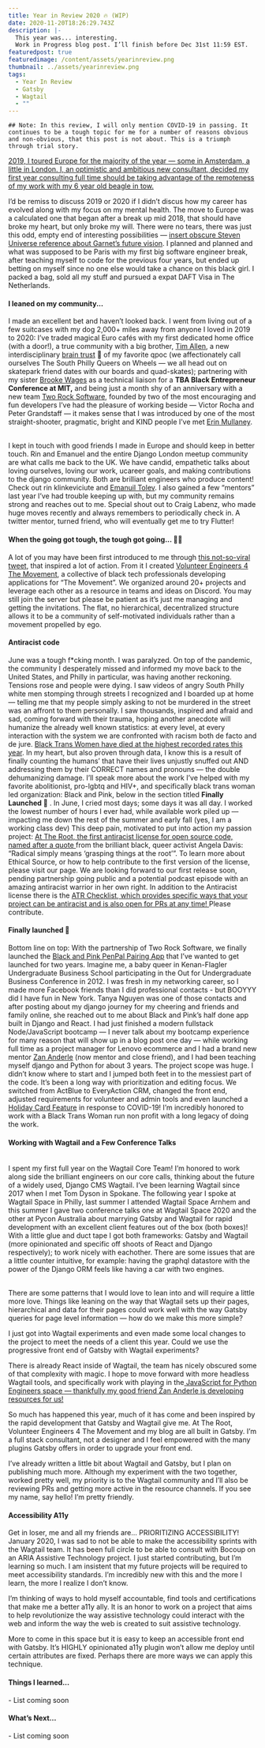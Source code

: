 ```yaml
---
title: Year in Review 2020 🔥 (WIP)
date: 2020-11-20T18:26:29.743Z
description: |-
  This year was... interesting. 
  Work in Progress blog post. I’ll finish before Dec 31st 11:59 EST.
featuredpost: true
featuredimage: /content/assets/yearinreview.png
thumbnail: ../assets/yearinreview.png
tags:
  - Year In Review
  - Gatsby
  - Wagtail
  - ""
---
```

`## Note: In this review, I will only mention COVID-19 in passing. It continues to be a tough topic for me for a number of reasons obvious and non-obvious, that this post is not about. This is a triumph through trial story.`

[2019, I toured Europe for the majority of the year — some in Amsterdam, a little in London. I, an optimistic and ambitious new consultant, decided my first year consulting full time should be taking advantage of the remoteness of my work with my 6 year old beagle in tow. ](https://glittertech.dev/good-year-review/)

I’d be remiss to discuss 2019 or 2020 if I didn’t discus how my career has evolved along with my focus on my mental health. The move to Europe was a calculated one that began after a break up mid 2018, that should have broke my heart, but only broke my will. There were no tears, there was just this odd, empty end of interesting possibilities — [insert obscure Steven Universe reference about Garnet’s future vision](https://steven-universe.fandom.com/wiki/Future_Vision). I planned and planned and what was supposed to be Paris with my first big software engineer break, after teaching myself to code for the previous four years, but ended up betting on myself since no one else would take a chance on this black girl. I packed a bag, sold all my stuff and pursued a expat DAFT Visa in The Netherlands. 

#### I leaned on my community...

I made an excellent bet and haven’t looked back. I went from living out of a few suitcases with my dog 2,000+ miles away from anyone I loved in 2019 to 2020: I’ve traded magical Euro cafés with my first dedicated home office (with a door!), a true community with a big brother, [Tim Allen](https://pyphilly.org/about/), a new interdisciplinary [brain trust](https://glittertech.dev/braintrust) 🧠 of my favorite qpoc (we affectionately call ourselves The South Philly Queers on Wheels — we all head out on skatepark friend dates with our boards and quad-skates); partnering with my sister [Brooke Wages](https://news.mit.edu/2019/brooke-wages-surge-employment-0804) as a technical liaison for a **TBA Black Entrepreneur Conference at MIT,** and being just a month shy of an anniversary with a new team [Two Rock Software](https://tworock.io), founded by two of the most encouraging and fun developers I’ve had the pleasure of working beside — Victor Rocha and Peter Grandstaff — it makes sense that I was introduced by one of the most straight-shooter, pragmatic, bright and KIND people I’ve met [Erin Mullaney](https://www.erinrachel.dev/).

\
I kept in touch with good friends I made in Europe and should keep in better touch. Rin and Emanuel and the entire Django London meetup community are what calls me back to the UK. We have candid, empathetic talks about loving ourselves, loving our work, ucareer goals, and making contributions to the django community. Both are brilliant engineers who produce content! Check out rin klinkeviciute and [Emanuil Tolev](https://glittertech.dev). I also gained a few “mentors” last year I’ve had trouble keeping up with, but my community remains strong and reaches out to me. Special shout out to Craig Labenz, who made huge moves recently and always remembers to periodically check in. A twitter mentor, turned friend, who will eventually get me to try Flutter!

#### When the going got tough, the tough got going... 💪🏾

A lot of you may have been first introduced to me through [this not-so-viral tweet](https://twitter.com/ve4tm/status/1321641275704152064?s=21), that inspired a lot of action. From it I created [Volunteer Engineers 4 The Movement](https://ve4tm.dev), a collective of black tech professionals developing applications for “The Movement”. We organized around 20+ projects and leverage each other as a resource in teams and ideas on Discord. You may still join the server but please be patient as it’s just me managing and getting the invitations. The flat, no hierarchical, decentralized structure allows it to be a community of self-motivated individuals rather than a movement propelled by ego. 

#### Antiracist code

June was a tough f*cking month. I was paralyzed. On top of the pandemic, the community I desperately missed and informed my move back to the United States, and Philly in particular, was having another reckoning. Tensions rose and people were dying. I saw videos of angry South Philly white men stomping through streets I recognized and I boarded up at home — telling me that my people simply asking to not be murdered in the street was an affront to them personally. I saw thousands, inspired and afraid and sad, coming forward with their trauma, hoping another anecdote will humanize the already well known statistics: at every level, at every interaction with the system we are confronted with racism both de facto and de jure. [Black Trans Women have died at the highest recorded rates this year](https://www.hrc.org/resources/violence-against-the-trans-and-gender-non-conforming-community-in-2020). In my heart, but also proven through data, I know this is a result of finally counting the humans’ that have their lives unjustly snuffed out AND addressing them by their CORRECT names and pronouns — the double dehumanizing damage. I’ll speak more about the work I’ve helped with my favorite abolitionist, pro-lgbtq and HIV+, and specifically black trans woman led organization: Black and Pink, below in the section titled **Finally Launched 🚀** .  In June, I cried most days; some days it was all day. I worked the lowest number of hours I ever had, while available work piled up — impacting me down the rest of the summer and early fall (yes, I am a working class dev) This deep pain, motivated to put into action my passion project: [At The Root, the first antiracist license for open source code, named after a quote ](https://attheroot.dev)from the brilliant black, queer activist Angela Davis: “Radical simply means ‘grasping things at the root’”. To learn more about Ethical Source, or how to help contribute to the first version of the license, please visit our page. We are looking forward to our first release soon, pending partnership going public and a potential podcast episode with an amazing antiracist warrior in her own right. In addition to the Antiracist license there is the [ATR Checklist, which provides specific ways that your project can be antiracist and is also open for PRs at any time! ](https://attheroot.dev)Please contribute.

#### Finally launched 🚀

Bottom line on top: With the partnership of Two Rock Software, we finally launched the [Black and Pink PenPal Pairing App](https://www.blackandpinkpenpals.org) that I’ve wanted to get launched for two years. Imagine me, a baby queer in Kenan-Flagler Undergraduate Business School participating in the Out for Undergraduate Business Conference in 2012. I was fresh in my networking career, so I made more Facebook friends than I did professional contacts - but BOOYYY did I have fun in New York. Tanya Nguyen was one of those contacts and after posting about my django journey for my cheering and friends and family online, she reached out to me about Black and Pink’s half done app built in Django and React. I had just finished a modern fullstack Node/JavaScript bootcamp — I never talk about my bootcamp experience for many reason that will show up in a blog post one day — while working full time as a project manager for Lenovo ecommerce and I had a brand new mentor [Zan Anderle](https://zanderle.com/) (now mentor and close friend), and I had been teaching myself django and Python for about 3 years. The project scope was huge. I didn’t know where to start and I jumped both feet in to the messiest part of the code. It’s been a long way with prioritization and editing focus. We switched from ActBlue to EveryAction CRM, changed the front end, adjusted requirements for volunteer and admin tools and even launched a [Holiday Card Feature](https://glittertech.dev) in response to COVID-19! I’m incredibly honored to work with a Black Trans Woman run non profit with a long legacy of doing the work. 

#### Working with Wagtail and a Few Conference Talks

\
I spent my first full year on the Wagtail Core Team! I’m honored to work along side the brilliant engineers on our core calls, thinking about the future of a widely used, Django CMS Wagtail. I’ve been learning Wagtail since 2017 when I met Tom Dyson in Spokane. The following year I spoke at Wagtail Space in Philly, last summer I attended Wagtail Space Arnhem and this summer I gave two conference talks one at Wagtail Space 2020 and the other at Pycon Australia about marrying Gatsby and Wagtail for rapid development with an excellent client features out of the box (both boxes)! With a little glue and duct tape I got both frameworks: Gatsby and Wagtail (more opinionated and specific off shoots of React and Django respectively); to work nicely with eachother. There are some issues that are a little counter intuitive, for example: having the graphql datastore with the power of the Django ORM feels like having a car with two engines. 

\
There are some patterns that I would love to lean into and will require a little more love. Things like leaning on the way that Wagtail sets up their pages, hierarchical and data for their pages could work well with the way Gatsby queries for page level information — how do we make this more simple?

I just got into Wagtail experiments and even made some local changes to the project to meet the needs of a client this year. Could we use the progressive front end of Gatsby with Wagtail experiments? 

There is already React inside of Wagtail, the team has nicely obscured some of that complexity with magic. I hope to move forward with more headless Wagtail tools, and specifically work with playing in the[ JavaScript for Python Engineers space — thankfully my good friend Žan Anderle is developing resources for us!](https://javascriptforpython.dev)

So much has happened this year, much of it has come and been inspired by the rapid development that Gatsby and Wagtail give me. At The Root, Volunteer Engineers 4 The Movement and my blog are all built in Gatsby. I’m a full stack consultant, not a designer and I feel empowered with the many plugins Gatsby offers in order to upgrade your front end.

I’ve already written a little bit about Wagtail and Gatsby, but I plan on publishing much more. Although my experiment with the two together, worked pretty well, my priority is to the Wagtail community and I’ll also be reviewing PRs and getting more active in the resource channels. If you see my name, say hello! I’m pretty friendly.

#### Accessibility A11y



Get in loser, me and all my friends are... PRIORITIZING ACCESSIBILITY! January 2020, I was sad to not be able to make the accessibility sprints with the Wagtail team. It has been full circle to be able to consult with Bocoup on an ARIA Assistive Technology project. I just started contributing, but I’m learning so much. I am insistent that my future projects will be required to meet accessibility standards. I’m incredibly new with this and the more I learn, the more I realize I don’t know. 

I’m thinking of ways to hold myself accountable, find tools and certifications that make me a better a11y ally. It is an honor to work on a project that aims to help revolutionize the way assistive technology could interact with the web and inform the way the web is created to suit assistive technology. 

More to come in this space but it is easy to keep an accessible front end with Gatsby. It’s HIGHLY opinionated a11y plugin won’t allow me deploy until certain attributes are fixed. Perhaps there are more ways we can apply this technique.

#### Things I learned...

\- List coming soon

#### What’s Next...

\- List coming soon